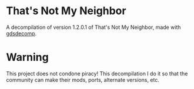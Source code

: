 # That's Not My Neighbor
A decompilation of version 1.2.0.1 of That's Not My Neighbor, made with  [gdsdecomp](https://github.com/bruvzg/gdsdecomp).

# Warning
This project does not condone piracy! This decompilation I do it so that the community can make their mods, ports, alternate versions, etc.

